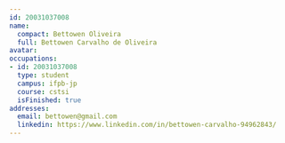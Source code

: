 ```yaml
---
id: 20031037008
name:
  compact: Bettowen Oliveira
  full: Bettowen Carvalho de Oliveira
avatar:
occupations:
- id: 20031037008
  type: student
  campus: ifpb-jp
  course: cstsi
  isFinished: true
addresses:
  email: bettowen@gmail.com
  linkedin: https://www.linkedin.com/in/bettowen-carvalho-94962843/
---
```

